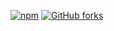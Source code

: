 [![npm](https://img.shields.io/npm/v/npm.svg)]()
[![GitHub forks](https://img.shields.io/github/forks/badges/shields.svg?style=social&label=Fork)]()
